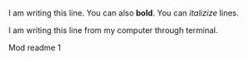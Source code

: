 I am writing this line. You can also **bold**. You can *italizize* lines.

I am writing this line from my computer through terminal.

Mod readme 1
